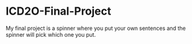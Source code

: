 # ICD2O-Final-Project
<p> My final project is a spinner where you put your own sentences and the spinner will pick which one you put. </p>